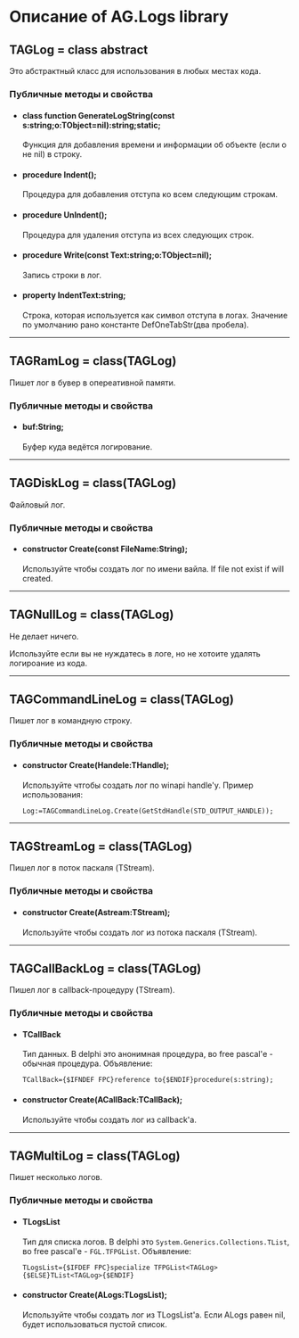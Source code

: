 ﻿﻿
# Описание of AG.Logs library

## TAGLog = class abstract

Это абстрактный класс для использования в любых местах кода.
  
### Публичные методы и свойства

+ #### class function GenerateLogString(const s:string;o:TObject=nil):string;static;

	Функция для добавления времени и информации об объекте (если o не nil) в строку.

+ #### procedure Indent();

	Процедура для добавления отступа ко всем следующим строкам.

+ #### procedure UnIndent();

	Процедура для удаления отступа из всех следующих строк.

+ #### procedure Write(const Text:string;o:TObject=nil);

	Запись строки в лог.

+ #### property IndentText:string;

	Строка, которая используется как символ отступа в логах. Значение по умолчанию рано константе DefOneTabStr(два пробела).

********************************************
## TAGRamLog = class(TAGLog)

Пишет лог в бувер в опереативной памяти.

### Публичные методы и свойства

+ #### buf:String;

	Буфер куда ведётся логирование.

********************************************
## TAGDiskLog = class(TAGLog)

Файловый лог.

### Публичные методы и свойства

+ #### constructor Create(const FileName:String);

	Используйте чтобы создать лог по имени вайла. If file not exist if will created.

********************************************
## TAGNullLog = class(TAGLog)

Не делает ничего.

Используйте если вы не нуждатесь в логе, но не хотоите удалять логироание из кода.

********************************************
## TAGCommandLineLog = class(TAGLog)

Пишет лог в командную строку.

### Публичные методы и свойства

+ #### constructor Create(Handele:THandle);

	Используйте чтгобы создать лог по winapi handle'у. Пример использования:

	`Log:=TAGCommandLineLog.Create(GetStdHandle(STD_OUTPUT_HANDLE));`

********************************************
## TAGStreamLog = class(TAGLog)

Пишел лог в поток паскаля (TStream).

### Публичные методы и свойства

+ #### constructor Create(Astream:TStream);

	Используйте чтобы создать лог из потока паскаля (TStream).

********************************************
## TAGCallBackLog = class(TAGLog)

Пишел лог в callback-процедуру (TStream).

### Публичные методы и свойства
      
+ #### TCallBack

	Тип данных. В delphi это анонимная процедура, во free pascal'е - обычная процедура. Объявление:

	`TCallBack={$IFNDEF FPC}reference to{$ENDIF}procedure(s:string);`

+ #### constructor Create(ACallBack:TCallBack);

	Используйте чтобы создать лог из callback'а.

********************************************
## TAGMultiLog = class(TAGLog)

Пишет несколько логов.

### Публичные методы и свойства

+ #### TLogsList

	Тип для списка логов. В delphi это `System.Generics.Collections.TList`, во free pascal'е - `FGL.TFPGList`. Объявление:

	`TLogsList={$IFDEF FPC}specialize TFPGList<TAGLog>{$ELSE}TList<TAGLog>{$ENDIF}`

+ #### constructor Create(ALogs:TLogsList);

	Используйте чтобы создать лог из TLogsList'a. Если ALogs равен nil, будет использоваться пустой список.